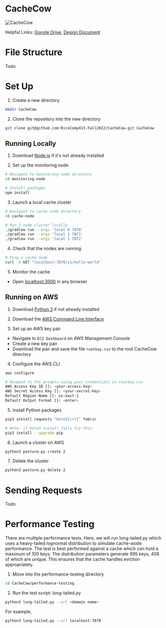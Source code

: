 # CacheCow

![CacheCow](https://github.com/RiceComp413-Fall2022/CacheCow/actions/workflows/ci.yml/badge.svg)

Helpful Links: [Google Drive](https://drive.google.com/drive/u/0/folders/14yXw_k74cJNPWMZYnpjWMDIvtp1FH8T9), [Design Document](https://docs.google.com/document/d/1lT3F6lsjmoETbyx3xtu-MgMmEzld4PASVc9IrKrWGbw/)

# File Structure

Todo

# Set Up

1. Create a new directory

```sh
mkdir CacheCow
```

2. Clone the repository into the new directory

```sh
git clone git@github.com:RiceComp413-Fall2022/CacheCow.git CacheCow
```

## Running Locally

1. Download [Node.js](https://nodejs.org/en/download/) if it's not already installed

2. Set up the monitoring node

```sh
# Navigate to monitoring node directory
cd monitoring-node

# Install packages
npm install
```

3. Launch a local cache cluster

```sh
# Navigate to cache node directory
cd cache-node

# Run 3 node cluster locally
./gradlew run --args 'local 0 7070'
./gradlew run --args 'local 1 7071'
./gradlew run --args 'local 2 7072'
```

4. Check that the nodes are running

```sh
# Ping a cache node
curl -X GET "localhost:7070/v1/hello-world"
```

5. Monitor the cache

- Open [localhost:3000](http://localhost:3000) in any browser

## Running on AWS

1. Download [Python 3](https://www.python.org/downloads/) if not already installed

2. Download the [AWS Command Line Interface](https://docs.aws.amazon.com/cli/latest/userguide/getting-started-install.html)

3. Set up an AWS key pair

- Navigate to `EC2 Dashboard` on AWS Management Console
- Create a new key pair
- Download the pair and save the file `rootkey.csv` to the root CacheCow directory

4. Configure the AWS CLI

```sh
aws configure

# Respond to the prompts using your credentials in rootkey.csv
AWS Access Key ID []: <your-access-key>
AWS Secret Access Key []: <your-secret-key>
Default Region Name []: us-east-1
Default Output Format []: <enter>
```

5. Install Python packages

```sh
pip3 install requests "boto3[crt]" fabric

# Note: if boto3 install fails try this
pip3 install --upgrade pip
```

6. Launch a cluster on AWS

```sh
python3 pasture.py create 2
```

7. Delete the cluster

```sh
python3 pasture.py delete 2
```

# Sending Requests

Todo

# Performance Testing

There are multiple performance tests. Here, we will run long-tailed.py which uses a heavy-tailed lognormal distribution to simulate cache-aside performance. The test is best performed against a cache which can hold a maximum of 100 keys. The distribution parameters generate 995 keys, 408 of which are unique. This ensures that the cache handles eviction appropriately.

1. Move into the performance-testing directory

```sh
cd CacheCow/performance-testing
```

2. Run the test script: long-tailed.py

```sh
python3 long-tailed.py --url <domain name>
```

For example,

```sh
python3 long-tailed.py --url localhost:7070
```
